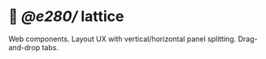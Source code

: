 
# 🧩 *@e280/* **lattice**

Web components. Layout UX with vertical/horizontal panel splitting. Drag-and-drop tabs.

